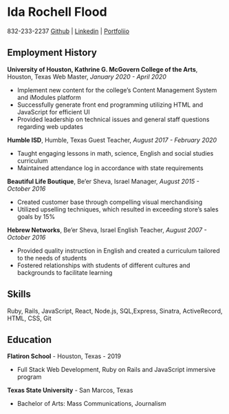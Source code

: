 # Ida Rochell Flood

832-233-2237
[Github](https://github.com/Codiegirl) | [Linkedin](https://www.linkedin.com/in/rochell-flood-3aab06145/) | [Portfoliio](https://rochellflood.com/)

## Employment History
__University of Houston, Kathrine G. McGovern College of the Arts__, Houston, Texas
Web Master, _January 2020 - April 2020_
+ Implement new content for the college’s Content Management System and iModules platform
+ Successfully generate front end programming utilizing HTML and JavaScript for efficient UI
+ Provided leadership on technical issues and general staff questions regarding web updates

__Humble ISD__, Humble, Texas
Guest Teacher, _August 2017 - February 2020_
+ Taught engaging lessons in math, science, English and social studies curriculum
+ Maintained attendance log in accordance with state requirements
						
__Beautiful Life Boutique__, Be’er Sheva, Israel
Manager, _August 2015 - October 2016_
+ Created customer base through compelling visual merchandising
+ Utilized upselling techniques, which resulted in exceeding store’s sales goals by 15%
						
__Hebrew Networks__, Be’er Sheva, Israel 
English Teacher, _August 2007 - October 2016_
+ Provided quality instruction in English and created a curriculum tailored to the needs of students 
+ Fostered relationships with students of different cultures and backgrounds to facilitate learning

## Skills
Ruby, Rails, JavaScript, React, Node.js, SQL,Express, Sinatra, ActiveRecord, HTML, CSS, Git

## Education
__Flatiron School__ - Houston, Texas - 2019
+ Full Stack Web Development, Ruby on Rails and JavaScript immersive program

__Texas State University__ - San Marcos, Texas
+ Bachelor of Arts: Mass Communications, Journalism 


